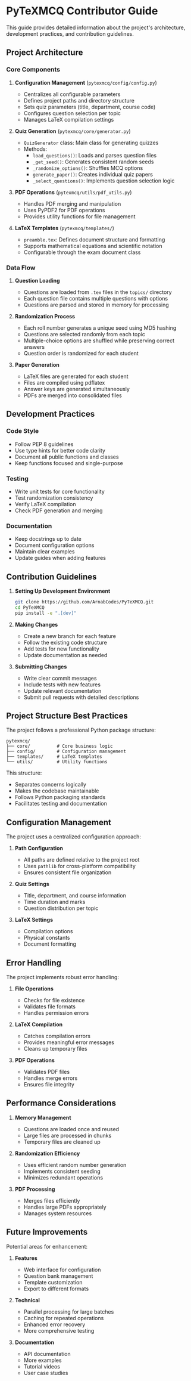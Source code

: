 # PyTeXMCQ Contributor Guide

This guide provides detailed information about the project's architecture, development practices, and contribution guidelines.

## Project Architecture

### Core Components

1. **Configuration Management** (`pytexmcq/config/config.py`)
   - Centralizes all configurable parameters
   - Defines project paths and directory structure
   - Sets quiz parameters (title, department, course code)
   - Configures question selection per topic
   - Manages LaTeX compilation settings

2. **Quiz Generation** (`pytexmcq/core/generator.py`)
   - `QuizGenerator` class: Main class for generating quizzes
   - Methods:
     - `load_questions()`: Loads and parses question files
     - `_get_seed()`: Generates consistent random seeds
     - `_randomize_options()`: Shuffles MCQ options
     - `generate_paper()`: Creates individual quiz papers
     - `_select_questions()`: Implements question selection logic

3. **PDF Operations** (`pytexmcq/utils/pdf_utils.py`)
   - Handles PDF merging and manipulation
   - Uses PyPDF2 for PDF operations
   - Provides utility functions for file management

4. **LaTeX Templates** (`pytexmcq/templates/`)
   - `preamble.tex`: Defines document structure and formatting
   - Supports mathematical equations and scientific notation
   - Configurable through the exam document class

### Data Flow

1. **Question Loading**
   - Questions are loaded from `.tex` files in the `topics/` directory
   - Each question file contains multiple questions with options
   - Questions are parsed and stored in memory for processing

2. **Randomization Process**
   - Each roll number generates a unique seed using MD5 hashing
   - Questions are selected randomly from each topic
   - Multiple-choice options are shuffled while preserving correct answers
   - Question order is randomized for each student

3. **Paper Generation**
   - LaTeX files are generated for each student
   - Files are compiled using pdflatex
   - Answer keys are generated simultaneously
   - PDFs are merged into consolidated files

## Development Practices

### Code Style
- Follow PEP 8 guidelines
- Use type hints for better code clarity
- Document all public functions and classes
- Keep functions focused and single-purpose

### Testing
- Write unit tests for core functionality
- Test randomization consistency
- Verify LaTeX compilation
- Check PDF generation and merging

### Documentation
- Keep docstrings up to date
- Document configuration options
- Maintain clear examples
- Update guides when adding features

## Contribution Guidelines

1. **Setting Up Development Environment**
   ```bash
   git clone https://github.com/ArnabCodes/PyTeXMCQ.git
   cd PyTeXMCQ
   pip install -e ".[dev]"
   ```

2. **Making Changes**
   - Create a new branch for each feature
   - Follow the existing code structure
   - Add tests for new functionality
   - Update documentation as needed

3. **Submitting Changes**
   - Write clear commit messages
   - Include tests with new features
   - Update relevant documentation
   - Submit pull requests with detailed descriptions

## Project Structure Best Practices

The project follows a professional Python package structure:

```
pytexmcq/
├── core/          # Core business logic
├── config/        # Configuration management
├── templates/     # LaTeX templates
└── utils/         # Utility functions
```

This structure:
- Separates concerns logically
- Makes the codebase maintainable
- Follows Python packaging standards
- Facilitates testing and documentation

## Configuration Management

The project uses a centralized configuration approach:

1. **Path Configuration**
   - All paths are defined relative to the project root
   - Uses `pathlib` for cross-platform compatibility
   - Ensures consistent file organization

2. **Quiz Settings**
   - Title, department, and course information
   - Time duration and marks
   - Question distribution per topic

3. **LaTeX Settings**
   - Compilation options
   - Physical constants
   - Document formatting

## Error Handling

The project implements robust error handling:

1. **File Operations**
   - Checks for file existence
   - Validates file formats
   - Handles permission errors

2. **LaTeX Compilation**
   - Catches compilation errors
   - Provides meaningful error messages
   - Cleans up temporary files

3. **PDF Operations**
   - Validates PDF files
   - Handles merge errors
   - Ensures file integrity

## Performance Considerations

1. **Memory Management**
   - Questions are loaded once and reused
   - Large files are processed in chunks
   - Temporary files are cleaned up

2. **Randomization Efficiency**
   - Uses efficient random number generation
   - Implements consistent seeding
   - Minimizes redundant operations

3. **PDF Processing**
   - Merges files efficiently
   - Handles large PDFs appropriately
   - Manages system resources

## Future Improvements

Potential areas for enhancement:

1. **Features**
   - Web interface for configuration
   - Question bank management
   - Template customization
   - Export to different formats

2. **Technical**
   - Parallel processing for large batches
   - Caching for repeated operations
   - Enhanced error recovery
   - More comprehensive testing

3. **Documentation**
   - API documentation
   - More examples
   - Tutorial videos
   - User case studies 